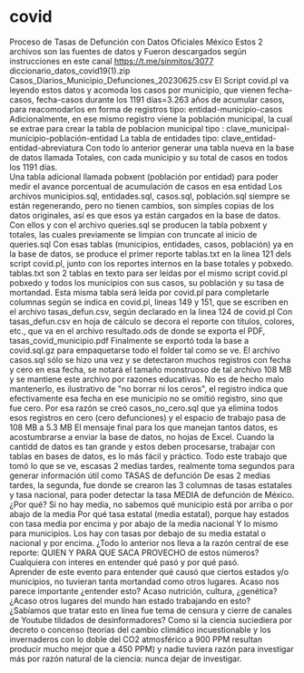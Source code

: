 # covid
Proceso de Tasas de Defunción con Datos Oficiales México
Estos 2 archivos son las fuentes de datos y Fueron descargados según instrucciones en este canal https://t.me/sinmitos/3077
diccionario_datos_covid19(1).zip
Casos_Diarios_Municipio_Defunciones_20230625.csv
El Script covid.pl va leyendo estos datos y acomoda los casos por municipio, que vienen fecha-casos, fecha-casos durante los 1191 días=3.263 años de acumular casos, para reacomodarlos en forma de registros tipo:  entidad-municipio-casos
Adicionalmente, en ese mismo registro viene la población municipal, la cual se extrae para crear la tabla de poblacion municipal tipo : clave_municipal-municipio-población-entidad
La tabla de entidades tipo: clave_entidad-entidad-abreviatura
Con todo lo anterior generar una tabla nueva en la base de datos llamada Totales, con cada municipio y su total de casos en todos los 1191 días.  
Una tabla adicional llamada pobxent (población por entidad) para poder medir el avance porcentual de acumulación de casos en esa entidad
Los archivos municipios.sql, entidades.sql, casos.sql, población.sql siempre se están regenerando, pero no tienen cambios, son simples copias de los datos originales, así es que esos ya están cargados en la base de datos.
Con ellos y con el archivo queries.sql se producen la tabla pobxent y totales, las cuales previamente se limpian con truncate al inicio de queries.sql
Con esas tablas (municipios, entidades, casos, población) ya en la base de datos, se produce el primer reporte tablas.txt en la linea 121 dels script covid.pl, junto con los reportes internos en la base totales y pobxedo.  tablas.txt son 2 tablas en texto para ser leídas por el mismo script covid.pl  pobxedo y todos los municipios con sus casos, su población y su tasa de mortandad.
Esta misma tabla será leída por covid.pl para completarle columnas según se indica en covid.pl, lineas 149 y 151, que se escriben en el archivo tasas_defun.csv, según declarado en la linea 124 de covid.pl
Con tasas_defun.csv en hoja de cálculo se decora el reporte con títulos, colores, etc., que va en el archivo resultado.ods de donde se exporta el PDF, tasas_covid_municipio.pdf
Finalmente se exportó toda la base a covid.sql.gz para empaquetarse todo el folder tal como se ve.
El archivo casos.sql sólo se hizo una vez y se detectaron muchos registros con fecha y cero en esa fecha, se notará el tamaño monstruoso de tal archivo 108 MB y se mantiene este archivo por razones educativas.  No es de hecho malo mantenerlo, es ilustrativo de "no borrar ni los ceros", el registro indica que efectivamente esa fecha en ese municipio no se omitió registro, sino que fue cero.
Por esa razón se creó casos_no_cero.sql que ya elimina todos esos registros en cero (cero defunciones) y el espacio de trabajo pasa de 108 MB a 5.3 MB
El mensaje final para los que manejan tantos datos, es acostumbrarse a enviar la base de datos, no hojas de Excel.  Cuando la cantidd de datos es tan grande y estos deben procesarse, trabajar con tablas en bases de datos, es lo más fácil y práctico.  Todo este trabajo que tomó lo que se ve, escasas 2 medias tardes, realmente toma segundos para generar información útil como TASAS de defunción
De esas 2 medias tardes, la segunda, fue donde se crearon las 3 columnas de tasas estatales y tasa nacional, para poder detectar la tasa MEDIA de defunción de México. 
¿Por qué?  Si no hay media, no sabemos qué municipio está por arriba o por abajo de la media
Por qué tasa estatal (media estatal), porque hay estados con tasa media por encima y por abajo de la media nacional
Y lo mismo para municipios.  Los hay con tasas por debajo de su media estatal o nacional y por encima.
¿Todo lo anterior nos lleva a la razón central de ese reporte: QUIEN Y PARA QUE SACA PROVECHO de estos números?
Cualquiera con interes en entender qué pasó y por qué pasó.  
Aprender de este evento para entender qué causó que ciertos estados y/o municipios, no tuvieran tanta mortandad como otros lugares.  Acaso nos parece importante ¿entender esto?  Acaso nutrición, cultura, ¿genética?  ¿Acaso otros lugares del mundo han estado trabajando en esto?  
¿Sabíamos que tratar esto en línea fue tema de censura y cierre de canales de Youtube tildados de desinformadores?
Como si la ciencia suciediera por decreto o concenso (teorías del cambio climático incuestionable y los invernaderos con lo doble del CO2 atmosférico a 900 PPM resultan producir mucho mejor que a 450 PPM) y nadie tuviera razón para investigar más por razón natural de la ciencia: nunca dejar de investigar.
